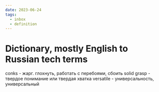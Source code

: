 ```yaml
---
date: 2023-06-24
tags:
  - inbox
  - definition
---
```


# Dictionary, mostly English to Russian tech terms

conks - жарг. глохнуть, работать с перебоями, сбоить
solid grasp - твердое понимание или твердая хватка
versatile - универсальность, универсальный

